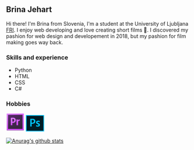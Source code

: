 ## Brina Jehart

Hi there! I'm Brina from Slovenia, I'm a student at the University of Ljubljana [FRI](https://www.fri.uni-lj.si/en). I enjoy web developing and love creating short films 🎥. I discovered my pashion for web design and developement in 2018, but my pashion for film making goes way back.

### Skills and experience
* Python
* HTML
* CSS
* C#

### Hobbies

<img src="https://github.com/BrinaJEHART/brinaJEHART/blob/main/Adobe_Premiere_Pro_CS6_Icon.png" alt="picture" height="50" width="50"> <img src="https://github.com/BrinaJEHART/brinaJEHART/blob/main/images.png" alt="picture" height="45" width="50">


[![Anurag's github stats](https://github-readme-stats.vercel.app/api?username=brinaJEHART)](https://github.com/anuraghazra/github-readme-stats)

<!--
**BrinaJEHART/brinaJEHART** is a ✨ _special_ ✨ repository because its `README.md` (this file) appears on your GitHub profile.

Here are some ideas to get you started:

- 🔭 I’m currently working on ...
- 🌱 I’m currently learning ...
- 👯 I’m looking to collaborate on ...
- 🤔 I’m looking for help with ...
- 💬 Ask me about ...
- 📫 How to reach me: ...
- 😄 Pronouns: ...
- ⚡ Fun fact: ...
-->
